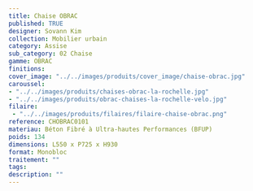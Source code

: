 ```yaml
---
title: Chaise OBRAC 
published: TRUE
designer: Sovann Kim
collection: Mobilier urbain
category: Assise
sub_category: 02 Chaise
gamme: OBRAC 
finitions: 
cover_image: "../../images/produits/cover_image/chaise-obrac.jpg"
caroussel: 
- "../../images/produits/chaises-obrac-la-rochelle.jpg"
- "../../images/produits/obrac-chaises-la-rochelle-velo.jpg"
filaire: 
 - "../../images/produits/filaires/filaire-chaise-obrac.png"
reference: CHOBRAC0101
materiau: Béton Fibré à Ultra-hautes Performances (BFUP)
poids: 134
dimensions: L550 x P725 x H930
format: Monobloc
traitement: ""
tags: 
description: ""
---
```

